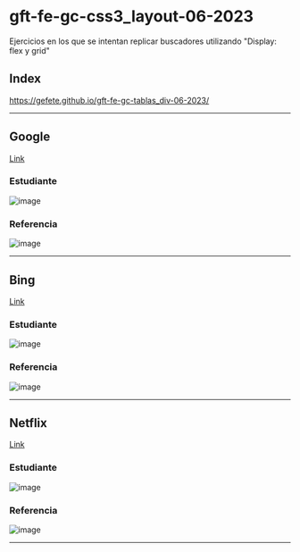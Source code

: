 # gft-fe-gc-css3_layout-06-2023
Ejercicios en los que se intentan replicar buscadores utilizando "Display: flex y grid"
## Index

https://gefete.github.io/gft-fe-gc-tablas_div-06-2023/
<hr>

## Google

<a href="https://gefete.github.io/gft-fe-gc-css3_layout-06-2023/google/index.html" target="_blank">Link</a>

### Estudiante
![image](https://github.com/Gefete/gft-fe-gc-css3_layout-06-2023/assets/84667512/e1c99b1d-2f51-411c-a9ad-c8d0c5aa7f09)

### Referencia

![image](https://github.com/Gefete/gft-fe-gc-css3_layout-06-2023/assets/84667512/f713c42b-ccc7-4153-ad6d-7e2bcbafeeb5)

<hr>

## Bing

<a href="https://gefete.github.io/gft-fe-gc-css3_layout-06-2023/microsoft/index.html" target="_blank">Link</a>

### Estudiante

![image](https://github.com/Gefete/gft-fe-gc-css3_layout-06-2023/assets/84667512/c0c8d3bf-6e6a-4525-8112-2494d55112a7)

### Referencia

![image](https://github.com/Gefete/gft-fe-gc-css3_layout-06-2023/assets/84667512/f342a36e-d8f1-411c-bac5-adadd703dcab)

<hr>


## Netflix

<a href="https://gefete.github.io/gft-fe-gc-css3_layout-06-2023/netflix/index.html" target="_blank">Link</a>

### Estudiante

![image](https://github.com/Gefete/gft-fe-gc-css3_layout-06-2023/assets/84667512/59184e72-0697-4ad9-84fd-d233d371f006)

### Referencia

![image](https://github.com/Gefete/gft-fe-gc-css3_layout-06-2023/assets/84667512/30875544-fafe-4428-a1ee-c956ca38a577)

<hr> 
